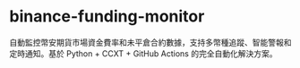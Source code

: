 # binance-funding-monitor
自動監控幣安期貨市場資金費率和未平倉合約數據，支持多幣種追蹤、智能警報和定時通知。基於 Python + CCXT + GitHub Actions 的完全自動化解決方案。
